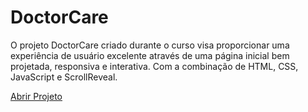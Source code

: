 # DoctorCare

O projeto DoctorCare criado durante o curso visa proporcionar uma experiência de usuário excelente através de uma página inicial bem projetada, responsiva e interativa. Com a combinação de HTML, CSS, JavaScript e ScrollReveal.

[Abrir Projeto](https://jadsonl.github.io/DoctorCare/)
